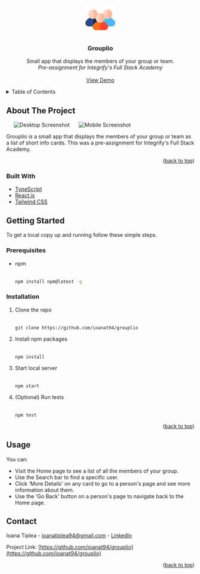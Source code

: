 <div id="top"></div>

<div align="center">
  <a href="https://github.com/ioanat94/grouplio">
    <img src="src/assets/images/group.png" alt="Logo" width="80" height="80">
  </a>

  <h3 align="center">Grouplio</h3>

  <p align="center">
    Small app that displays the members of your group or team.
    <br />
    <em>Pre-assignment for Integrify's Full Stack Academy</em>
    <br />
    <br />
    <a href="https://willowy-yeot-f9970d.netlify.app/">View Demo</a>
  </p>
</div>

<!-- TABLE OF CONTENTS -->
<details>
  <summary>Table of Contents</summary>
  <ol>
    <li>
      <a href="#about-the-project">About The Project</a>
      <ul>
        <li><a href="#built-with">Built With</a></li>
      </ul>
    </li>
    <li>
      <a href="#getting-started">Getting Started</a>
      <ul>
        <li><a href="#prerequisites">Prerequisites</a></li>
        <li><a href="#installation">Installation</a></li>
      </ul>
    </li>
    <li><a href="#usage">Usage</a></li>
    <li><a href="#contact">Contact</a></li>
  </ol>
</details>

<!-- ABOUT THE PROJECT -->
## About The Project
<p float="left">
  <img src="https://i.ibb.co/pjhpTT9/screely-desktop.png" alt="Desktop Screenshot" width="700" height="auto" hspace="20">
  <img src="https://i.ibb.co/f84V2Zg/screely-mobile.png" alt="Mobile Screenshot" width="auto" height="489">
</p>

Grouplio is a small app that displays the members of your group or team as a list of short info cards. This was a pre-assignment for Integrify's Full Stack Academy.

<p align="right">(<a href="#top">back to top</a>)</p>

### Built With

* [TypeScript](https://www.typescriptlang.org/)
* [React.js](https://reactjs.org/)
* [Tailwind CSS](https://tailwindcss.com/)

<!-- GETTING STARTED -->
## Getting Started

To get a local copy up and running follow these simple steps.

### Prerequisites

* npm  
  <br /> 
  ```sh
  npm install npm@latest -g
  ```

### Installation

1. Clone the repo  
   <br /> 
   ```
   git clone https://github.com/ioanat94/grouplio
   ```
2. Install npm packages  
   <br /> 
   ```
   npm install  
   ```
3. Start local server   
   <br /> 
   ```
   npm start  
   ```
4. (Optional) Run tests   
   <br /> 
   ```
   npm test  
   ```

<p align="right">(<a href="#top">back to top</a>)</p>

<!-- USAGE EXAMPLES -->
## Usage

You can:
  - Visit the Home page to see a list of all the members of your group.
  - Use the Search bar to find a specific user.
  - Click 'More Details' on any card to go to a person's page and see more information about them.
  - Use the 'Go Back' button on a person's page to navigate back to the Home page.

<!-- CONTACT -->
## Contact

Ioana Tiplea - ioanatiplea94@gmail.com  - [LinkedIn](https://www.linkedin.com/in/ioana-tiplea/)

Project Link: [https://github.com/ioanat94/grouplio](https://github.com/ioanat94/grouplio)

<p align="right">(<a href="#top">back to top</a>)</p>
